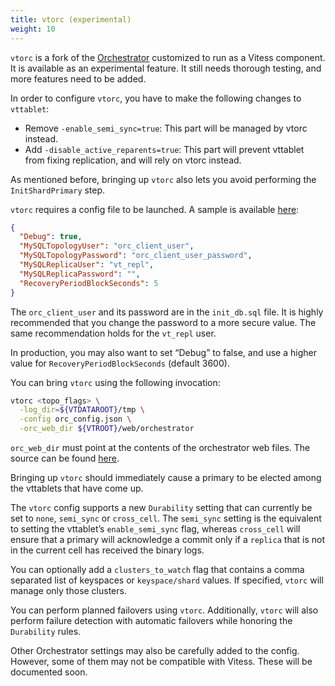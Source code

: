 ```yaml
---
title: vtorc (experimental)
weight: 10
---
```


`vtorc` is a fork of the [Orchestrator](https://github.com/openark/orchestrator) customized to run as a Vitess component. It is available as an experimental feature. It still needs thorough testing, and more features need to be added.

In order to configure `vtorc`, you have to make the following changes to `vttablet`:

* Remove `-enable_semi_sync=true`: This part will be managed by vtorc instead.
* Add `-disable_active_reparents=true`: This part will prevent vttablet from fixing replication, and will rely on vtorc instead.

As mentioned before, bringing up `vtorc` also lets you avoid performing the `InitShardPrimary` step.

`vtorc` requires a config file to be launched. A sample is available [here](https://github.com/vitessio/vitess/blob/main/config/orchestrator/default.json):

```json
{
  "Debug": true,
  "MySQLTopologyUser": "orc_client_user",
  "MySQLTopologyPassword": "orc_client_user_password",
  "MySQLReplicaUser": "vt_repl",
  "MySQLReplicaPassword": "",
  "RecoveryPeriodBlockSeconds": 5
}
```

The `orc_client_user` and its password are in the `init_db.sql` file. It is highly recommended that you change the password to a more secure value. The same recommendation holds for the `vt_repl` user.

In production, you may also want to set “Debug” to false, and use a higher value for `RecoveryPeriodBlockSeconds` (default 3600).

You can bring `vtorc` using the following invocation:

```sh
vtorc <topo_flags> \
  -log_dir=${VTDATAROOT}/tmp \
  -config orc_config.json \
  -orc_web_dir ${VTROOT}/web/orchestrator
 ```
`orc_web_dir` must point at the contents of the orchestrator web files. The source can be found [here](https://github.com/vitessio/vitess/tree/main/web/orchestrator).

Bringing up `vtorc` should immediately cause a primary to be elected among the vttablets that have come up.

The `vtorc` config supports a new `Durability` setting that can currently be set to `none`, `semi_sync` or `cross_cell`. The `semi_sync` setting is the equivalent to setting the vttablet’s `enable_semi_sync` flag, whereas `cross_cell` will ensure that a primary will acknowledge a commit only if a `replica` that is not in the current cell has received the binary logs.

You can optionally add a `clusters_to_watch` flag that contains a comma separated list of keyspaces or `keyspace/shard` values. If specified, `vtorc` will manage only those clusters.

You can perform planned failovers using `vtorc`. Additionally, `vtorc` will also perform failure detection with automatic failovers while honoring the `Durability` rules.

Other Orchestrator settings may also be carefully added to the config. However, some of them may not be compatible with Vitess. These will be documented soon.
